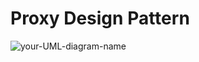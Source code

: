 # Proxy Design Pattern
![your-UML-diagram-name](http://www.plantuml.com/plantuml/proxy?cache=no&src=https://github.com/hcdniak/design_patterns/blob/main/proxy/uml-diagram.puml)
